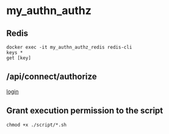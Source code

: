 # my_authn_authz

## Redis
```
docker exec -it my_authn_authz_redis redis-cli
keys *
get [key]
```

## /api/connect/authorize
[login](http://localhost:8080/api/connect/authorize?response_type=code&client_id=a74983c2-c578-41fd-993b-9e4716d244ac&redirect_uri=http://localhost:3000/api/owner/callback&scope=images.read%20images.create%20images.update%20images.delete&state=xyz&nonce=abc123)

## Grant execution permission to the script
```
chmod +x ./script/*.sh
```